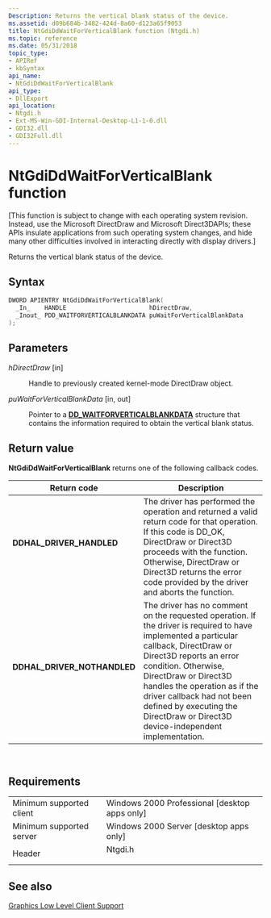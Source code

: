 ```yaml
---
Description: Returns the vertical blank status of the device.
ms.assetid: d09b684b-3482-424d-8a60-d123a65f9053
title: NtGdiDdWaitForVerticalBlank function (Ntgdi.h)
ms.topic: reference
ms.date: 05/31/2018
topic_type: 
- APIRef
- kbSyntax
api_name: 
- NtGdiDdWaitForVerticalBlank
api_type: 
- DllExport
api_location: 
- Ntgdi.h
- Ext-MS-Win-GDI-Internal-Desktop-L1-1-0.dll
- GDI32.dll
- GDI32Full.dll
---
```


# NtGdiDdWaitForVerticalBlank function

\[This function is subject to change with each operating system revision. Instead, use the Microsoft DirectDraw and Microsoft Direct3DAPIs; these APIs insulate applications from such operating system changes, and hide many other difficulties involved in interacting directly with display drivers.\]

Returns the vertical blank status of the device.

## Syntax


```C++
DWORD APIENTRY NtGdiDdWaitForVerticalBlank(
  _In_    HANDLE                       hDirectDraw,
  _Inout_ PDD_WAITFORVERTICALBLANKDATA puWaitForVerticalBlankData
);
```



## Parameters

<dl> <dt>

*hDirectDraw* \[in\]
</dt> <dd>

Handle to previously created kernel-mode DirectDraw object.

</dd> <dt>

*puWaitForVerticalBlankData* \[in, out\]
</dt> <dd>

Pointer to a [**DD\_WAITFORVERTICALBLANKDATA**](/windows/win32/api/ddrawi/ns-ddrawi-ddhal_waitforverticalblankdata) structure that contains the information required to obtain the vertical blank status.

</dd> </dl>

## Return value

**NtGdiDdWaitForVerticalBlank** returns one of the following callback codes.



| Return code                                                                                              | Description                                                                                                                                                                                                                                                                                                                                                                |
|----------------------------------------------------------------------------------------------------------|----------------------------------------------------------------------------------------------------------------------------------------------------------------------------------------------------------------------------------------------------------------------------------------------------------------------------------------------------------------------------|
| <dl> <dt>**DDHAL\_DRIVER\_HANDLED**</dt> </dl>    | The driver has performed the operation and returned a valid return code for that operation. If this code is DD\_OK, DirectDraw or Direct3D proceeds with the function. Otherwise, DirectDraw or Direct3D returns the error code provided by the driver and aborts the function.<br/>                                                                                 |
| <dl> <dt>**DDHAL\_DRIVER\_NOTHANDLED**</dt> </dl> | The driver has no comment on the requested operation. If the driver is required to have implemented a particular callback, DirectDraw or Direct3D reports an error condition. Otherwise, DirectDraw or Direct3D handles the operation as if the driver callback had not been defined by executing the DirectDraw or Direct3D device-independent implementation.<br/> |



 

## Requirements



|                                     |                                                                                    |
|-------------------------------------|------------------------------------------------------------------------------------|
| Minimum supported client<br/> | Windows 2000 Professional \[desktop apps only\]<br/>                         |
| Minimum supported server<br/> | Windows 2000 Server \[desktop apps only\]<br/>                               |
| Header<br/>                   | <dl> <dt>Ntgdi.h</dt> </dl> |



## See also

<dl> <dt>

[Graphics Low Level Client Support](-dxgkernel-low-level-client-support.md)
</dt> </dl>

 

 